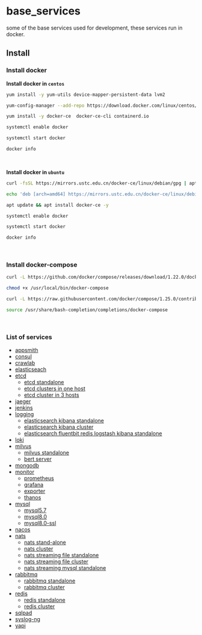 # base_services

some of the base services used for development, these services run in docker.

## Install

### Install docker

**Install docker in `centos`**

```bash
yum install -y yum-utils device-mapper-persistent-data lvm2

yum-config-manager --add-repo https://download.docker.com/linux/centos/docker-ce.repo

yum install -y docker-ce  docker-ce-cli containerd.io

systemctl enable docker

systemctl start docker

docker info
```

<br>

**Install docker in `ubuntu`**

```bash
curl -fsSL https://mirrors.ustc.edu.cn/docker-ce/linux/debian/gpg | apt-key add -

echo 'deb [arch=amd64] https://mirrors.ustc.edu.cn/docker-ce/linux/debian buster stable' | tee /etc/apt/sources.list.d/docker.list

apt update && apt install docker-ce -y

systemctl enable docker

systemctl start docker

docker info
```

<br>

### Install docker-compose

```bash
curl -L https://github.com/docker/compose/releases/download/1.22.0/docker-compose-$(uname -s)-$(uname -m) -o /usr/local/bin/docker-compose

chmod +x /usr/local/bin/docker-compose

curl -L https://raw.githubusercontent.com/docker/compose/1.25.0/contrib/completion/bash/docker-compose -o /usr/share/bash-completion/completions/docker-compose

source /usr/share/bash-completion/completions/docker-compose
```

<br>

### List of services

- [appsmith](appsmith)
- [consul](consul)
- [crawlab](crawlab)
- [elasticseach](elasticseach)
- [etcd](etcd)
  - [etcd standalone](etcd/etcd-standalone)
  - [etcd clusters in one host](etcd/etcd-cluster-in-one-host)
  - [etcd cluster in 3 hosts](etcd/etcd-cluster-in-3-hosts)
- [jaeger](jaeger)
- [jenkins](jenkins)
- [logging](logging)
  - [elasticsearch kibana standalone](logging/EK/elasticsearch-standalone)
  - [elasticsearch kibana cluster](logging/EK/elasticsearch-cluster)
  - [elasticsearch fluentbit redis logstash kibana standalone](logging/fluentbit-redis-logstash-es)
- [loki](loki)
- [milvus](milvus)
  - [milvus standalone](milvus/milvus-standalone)
  - [bert server](milvus/bert)
- [mongodb](mongodb)
- [monitor](monitor)
  - [prometheus](monitor/prometheus)
  - [grafana](monitor/grafana)
  - [exporter](monitor/exporter)
  - [thanos](monitor/thanos)
- [mysql](mysql)
  - [mysql5.7](mysql/mysql5.7)
  - [mysql8.0](mysql/mysql8.0)
  - [mysql8.0-ssl](mysql/mysql8.0-ssl)
- [nacos](nacos)
- [nats](nats)
  - [nats stand-alone](nats/nats-no-persistence/nats-standalone)
  - [nats cluster](nats/nats-no-persistence/nats-cluster)
  - [nats streaming file standalone](nats/nats-persistence/nats-streaming-file-standalone)
  - [nats streaming file cluster](nats/nats-persistence/nats-streaming-file-cluster)
  - [nats streaming mysql standalone](nats/nats-persistence/nats-streaming-mysql-standalone)
- [rabbitmq](rabbitmq)
  - [rabbitmq standalone](rabbitmq/rabbitmq-standalone)
  - [rabbitmq cluster](rabbitmq/rabbitmq-cluster)
- [redis](redis)
  - [redis standalone](redis/redis-standalone)
  - [redis cluster](redis/redis-cluster-sentinel)
- [sqlpad](sqlpad)
- [syslog-ng](syslog-ng)
- [yapi](yapi)
